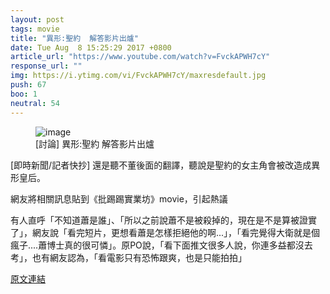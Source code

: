 ```yaml
---
layout: post
tags: movie
title: "異形:聖約  解答影片出爐"
date: Tue Aug  8 15:25:29 2017 +0800
article_url: "https://www.youtube.com/watch?v=FvckAPWH7cY"
response_url: ""
img: https://i.ytimg.com/vi/FvckAPWH7cY/maxresdefault.jpg
push: 67
boo: 1
neutral: 54
---
```


<figure>
<img src="https://i.ytimg.com/vi/FvckAPWH7cY/maxresdefault.jpg" alt="image">
<figcaption>
[討論] 異形:聖約  解答影片出爐
</figcaption>
</figure>



[即時新聞/記者快抄] 還是聽不董後面的翻譯，聽說是聖約的女主角會被改造成異形皇后。

網友將相關訊息貼到《批踢踢實業坊》movie，引起熱議

有人直呼「不知道蕭是誰」、「所以之前說蕭不是被殺掉的，現在是不是算被證實了」，網友說「看完短片，更想看蕭是怎樣拒絕他的啊...」，「看完覺得大衛就是個瘋子....蕭博士真的很可憐」。原PO說，「看下面推文很多人說，你連多益都沒去考」，也有網友認為，「看電影只有恐怖跟爽，也是只能拍拍」

<a href = "https://www.ptt.cc/bbs/movie/M.1502177131.A.197.html">原文連結</a>

